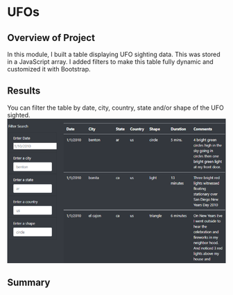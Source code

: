 # UFOs
## Overview of Project
In this module, I built a table displaying UFO sighting data. This was stored in a JavaScript array. I added filters to make this table fully dynamic and customized it with Bootstrap.

## Results
You can filter the table by date, city, country, state and/or shape of the UFO sighted. </br>
<img src = "https://github.com/Kee2u/UFOs/blob/main/static/images/UnfilteredData.PNG?raw=true">

## Summary
